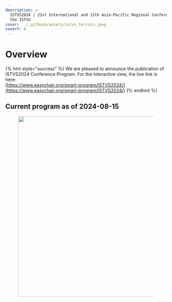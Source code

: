 ```yaml
---
description: >-
  ISTVS2024 | 21st International and 12th Asia-Pacific Regional Conference of
  the ISTVS
cover: ../.gitbook/assets/istvs_terrain.jpeg
coverY: 0
---
```


# Overview

{% hint style="success" %}
We are pleased to announce the publication of ISTVS2024 Conference Program. For the interactive view, the live link is here:\
[https://www.easychair.org/smart-program/ISTVS2024/](https://www.easychair.org/smart-program/ISTVS2024/)
{% endhint %}

## Current program as of 2024-08-15

<div align="left">

<figure><img src="../.gitbook/assets/program 2024-08-15 v2.png" alt="" width="563"><figcaption></figcaption></figure>

</div>

